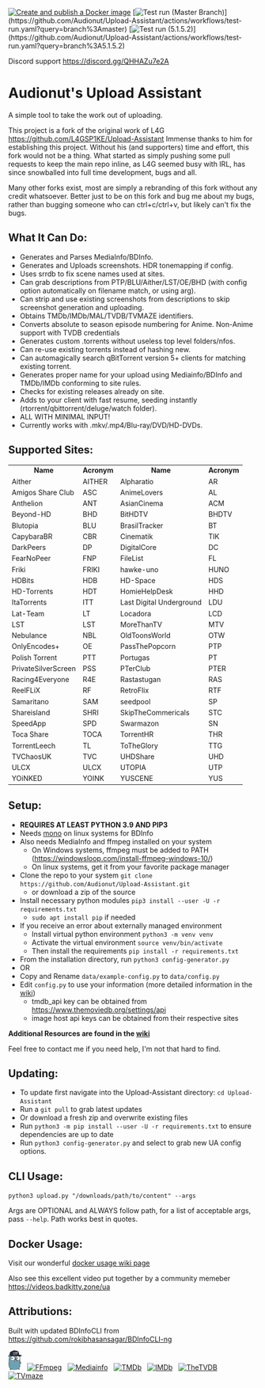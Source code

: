 [![Create and publish a Docker image](https://github.com/Audionut/Upload-Assistant/actions/workflows/docker-image.yml/badge.svg?branch=master)](https://github.com/Audionut/Upload-Assistant/actions/workflows/docker-image.yml) [![Test run (Master Branch)](https://img.shields.io/github/actions/workflow/status/Audionut/Upload-Assistant/test-run.yaml?branch=master&label=Test%20run%20(Master%20Branch%202025-07-04%2006:06%20UTC))](https://github.com/Audionut/Upload-Assistant/actions/workflows/test-run.yaml?query=branch%3Amaster) [![Test run (5.1.5.2)](https://img.shields.io/github/actions/workflow/status/Audionut/Upload-Assistant/test-run.yaml?branch=5.1.5.2&label=Test%20run%20(5.1.5.2%202025-07-19%2014:24%20UTC))](https://github.com/Audionut/Upload-Assistant/actions/workflows/test-run.yaml?query=branch%3A5.1.5.2)

Discord support https://discord.gg/QHHAZu7e2A

# Audionut's Upload Assistant

A simple tool to take the work out of uploading.

This project is a fork of the original work of L4G https://github.com/L4GSP1KE/Upload-Assistant
Immense thanks to him for establishing this project. Without his (and supporters) time and effort, this fork would not be a thing.
What started as simply pushing some pull requests to keep the main repo inline, as L4G seemed busy with IRL, has since snowballed into full time development, bugs and all.

Many other forks exist, most are simply a rebranding of this fork without any credit whatsoever.
Better just to be on this fork and bug me about my bugs, rather than bugging someone who can ctrl+c/ctrl+v, but likely can't fix the bugs.

## What It Can Do:
  - Generates and Parses MediaInfo/BDInfo.
  - Generates and Uploads screenshots. HDR tonemapping if config.
  - Uses srrdb to fix scene names used at sites.
  - Can grab descriptions from PTP/BLU/Aither/LST/OE/BHD (with config option automatically on filename match, or using arg).
  - Can strip and use existing screenshots from descriptions to skip screenshot generation and uploading.
  - Obtains TMDb/IMDb/MAL/TVDB/TVMAZE identifiers.
  - Converts absolute to season episode numbering for Anime. Non-Anime support with TVDB credentials
  - Generates custom .torrents without useless top level folders/nfos.
  - Can re-use existing torrents instead of hashing new.
  - Can automagically search qBitTorrent version 5+ clients for matching existing torrent.
  - Generates proper name for your upload using Mediainfo/BDInfo and TMDb/IMDb conforming to site rules.
  - Checks for existing releases already on site.
  - Adds to your client with fast resume, seeding instantly (rtorrent/qbittorrent/deluge/watch folder).
  - ALL WITH MINIMAL INPUT!
  - Currently works with .mkv/.mp4/Blu-ray/DVD/HD-DVDs.

## Supported Sites:
<table>
  <tr>
    <td align="center"><b>Name</b></td><td align="center"><b>Acronym</b></td>
    <td align="center"><b>Name</b></td><td align="center"><b>Acronym</b></td>
  </tr>
  <tr><td>Aither</td><td>AITHER</td><td>Alpharatio</td><td>AR</td></tr>
  <tr><td>Amigos Share Club</td><td>ASC</td><td>AnimeLovers</td><td>AL</td></tr>
  <tr><td>Anthelion</td><td>ANT</td><td>AsianCinema</td><td>ACM</td></tr>
  <tr><td>Beyond-HD</td><td>BHD</td><td>BitHDTV</td><td>BHDTV</td></tr>
  <tr><td>Blutopia</td><td>BLU</td><td>BrasilTracker</td><td>BT</td></tr>
  <tr><td>CapybaraBR</td><td>CBR</td><td>Cinematik</td><td>TIK</td></tr>
  <tr><td>DarkPeers</td><td>DP</td><td>DigitalCore</td><td>DC</td></tr>
  <tr><td>FearNoPeer</td><td>FNP</td><td>FileList</td><td>FL</td></tr>
  <tr><td>Friki</td><td>FRIKI</td><td>hawke-uno</td><td>HUNO</td></tr>
  <tr><td>HDBits</td><td>HDB</td><td>HD-Space</td><td>HDS</td></tr>
  <tr><td>HD-Torrents</td><td>HDT</td><td>HomieHelpDesk</td><td>HHD</td></tr>
  <tr><td>ItaTorrents</td><td>ITT</td><td>Last Digital Underground</td><td>LDU</td></tr>
  <tr><td>Lat-Team</td><td>LT</td><td>Locadora</td><td>LCD</td></tr>
  <tr><td>LST</td><td>LST</td><td>MoreThanTV</td><td>MTV</td></tr>
  <tr><td>Nebulance</td><td>NBL</td><td>OldToonsWorld</td><td>OTW</td></tr>
  <tr><td>OnlyEncodes+</td><td>OE</td><td>PassThePopcorn</td><td>PTP</td></tr>
  <tr><td>Polish Torrent</td><td>PTT</td><td>Portugas</td><td>PT</td></tr>
  <tr><td>PrivateSilverScreen</td><td>PSS</td><td>PTerClub</td><td>PTER</td></tr>
  <tr><td>Racing4Everyone</td><td>R4E</td><td>Rastastugan</td><td>RAS</td></tr>
  <tr><td>ReelFLiX</td><td>RF</td><td>RetroFlix</td><td>RTF</td></tr>
  <tr><td>Samaritano</td><td>SAM</td><td>seedpool</td><td>SP</td></tr>
  <tr><td>Shareisland</td><td>SHRI</td><td>SkipTheCommericals</td><td>STC</td></tr>
  <tr><td>SpeedApp</td><td>SPD</td><td>Swarmazon</td><td>SN</td></tr>
  <tr><td>Toca Share</td><td>TOCA</td><td>TorrentHR</td><td>THR</td></tr>
  <tr><td>TorrentLeech</td><td>TL</td><td>ToTheGlory</td><td>TTG</td></tr>
  <tr><td>TVChaosUK</td><td>TVC</td><td>UHDShare</td><td>UHD</td></tr>
  <tr><td>ULCX</td><td>ULCX</td><td>UTOPIA</td><td>UTP</td></tr>
  <tr><td>YOiNKED</td><td>YOINK</td><td>YUSCENE</td><td>YUS</td></tr>
</table>

## **Setup:**
   - **REQUIRES AT LEAST PYTHON 3.9 AND PIP3**
   - Needs [mono](https://www.mono-project.com/) on linux systems for BDInfo
   - Also needs MediaInfo and ffmpeg installed on your system
      - On Windows systems, ffmpeg must be added to PATH (https://windowsloop.com/install-ffmpeg-windows-10/)
      - On linux systems, get it from your favorite package manager
   - Clone the repo to your system `git clone https://github.com/Audionut/Upload-Assistant.git` 
      - or download a zip of the source
   - Install necessary python modules `pip3 install --user -U -r requirements.txt`
      - `sudo apt install pip` if needed
  - If you receive an error about externally managed environment
      - Install virtual python environment `python3 -m venv venv`
      - Activate the virtual environment `source venv/bin/activate`
      - Then install the requirements `pip install -r requirements.txt`
   - From the installation directory, run `python3 config-generator.py`
   - OR
   - Copy and Rename `data/example-config.py` to `data/config.py`
   - Edit `config.py` to use your information (more detailed information in the [wiki](https://github.com/Audionut/Upload-Assistant/wiki))
      - tmdb_api key can be obtained from https://www.themoviedb.org/settings/api
      - image host api keys can be obtained from their respective sites
     
   **Additional Resources are found in the [wiki](https://github.com/Audionut/Upload-Assistant/wiki)**
   
   Feel free to contact me if you need help, I'm not that hard to find.

## **Updating:**
  - To update first navigate into the Upload-Assistant directory: `cd Upload-Assistant`
  - Run a `git pull` to grab latest updates
  - Or download a fresh zip and overwrite existing files
  - Run `python3 -m pip install --user -U -r requirements.txt` to ensure dependencies are up to date
  - Run `python3 config-generator.py` and select to grab new UA config options.

## **CLI Usage:**
  
  `python3 upload.py "/downloads/path/to/content" --args`
  
  Args are OPTIONAL and ALWAYS follow path, for a list of acceptable args, pass `--help`.
  Path works best in quotes.

## **Docker Usage:**
  Visit our wonderful [docker usage wiki page](https://github.com/Audionut/Upload-Assistant/wiki/Docker)

  Also see this excellent video put together by a community memeber https://videos.badkitty.zone/ua

## **Attributions:**

Built with updated BDInfoCLI from https://github.com/rokibhasansagar/BDInfoCLI-ng

<p>
  <a href="https://github.com/autobrr/mkbrr"><img src="https://github.com/autobrr/mkbrr/blob/main/.github/assets/mkbrr-dark.png?raw=true" alt="mkbrr" height="40px;"></a>&nbsp;&nbsp;
  <a href="https://ffmpeg.org/"><img src="https://i.postimg.cc/xdj3BS7S/FFmpeg-Logo-new-svg.png" alt="FFmpeg" height="40px;"></a>&nbsp;&nbsp;
  <a href="https://mediaarea.net/en/MediaInfo"><img src="https://i.postimg.cc/vTkjXmHh/Media-Info-Logo-svg.png" alt="Mediainfo" height="40px;"></a>&nbsp;&nbsp;
  <a href="https://www.themoviedb.org/"><img src="https://i.postimg.cc/1tpXHx3k/blue-square-2-d537fb228cf3ded904ef09b136fe3fec72548ebc1fea3fbbd1ad9e36364db38b.png" alt="TMDb" height="40px;"></a>&nbsp;&nbsp;
  <a href="https://www.imdb.com/"><img src="https://i.postimg.cc/CLVmvwr1/IMDb-Logo-Rectangle-Gold-CB443386186.png" alt="IMDb" height="40px;"></a>&nbsp;&nbsp;
  <a href="https://thetvdb.com/"><img src="https://i.postimg.cc/Hs1KKqsS/logo1.png" alt="TheTVDB" height="40px;"></a>&nbsp;&nbsp;
  <a href="https://www.tvmaze.com/"><img src="https://i.postimg.cc/2jdRzkJp/tvm-header-logo.png" alt="TVmaze" height="40px"></a>
</p>
